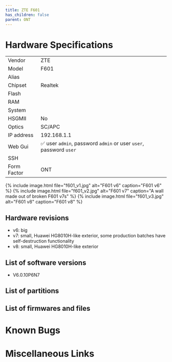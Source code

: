 ```yaml
---
title: ZTE F601 
has_children: false
parent: ONT
---
```


# Hardware Specifications

|             |                                                                   |
| ----------- | ----------------------------------------------------------------- |
| Vendor      | ZTE                                                               |
| Model       | F601                                                              |
| Alias       |                                                                   |
| Chipset     | Realtek                                                           |
| Flash       |                                                                   |
| RAM         |                                                                   |
| System      |                                                                   |
| HSGMII      | No                                                                |
| Optics      | SC/APC                                                            |
| IP address  | 192.168.1.1                                                       |
| Web Gui     | ✅ user `admin`, password `admin` or user `user`, password `user` |
| SSH         |                                                                   |
| Form Factor | ONT                                                               |

{% include image.html file="f601_v1.jpg" alt="F601 v6" caption="F601 v6" %}
{% include image.html file="f601_v2.jpg" alt="F601 v7" caption="A wall made out of broken F601 v7s" %}
{% include image.html file="f601_v3.jpg" alt="F601 v8" caption="F601 v8" %}


## Hardware revisions
- v6: big
- v7: small, Huawei HG8010H-like exterior, some production batches have self-destruction functionality
- v8: small, Huawei HG8010H-like exterior

## List of software versions
- V6.0.10P6N7

## List of partitions
## List of firmwares and files
# Known Bugs
# Miscellaneous Links

